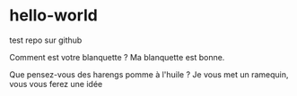# hello-world
test repo sur github

Comment est votre blanquette ?
Ma blanquette est bonne.

Que pensez-vous des harengs pomme à l'huile ?
Je vous met un ramequin, vous vous ferez une idée
